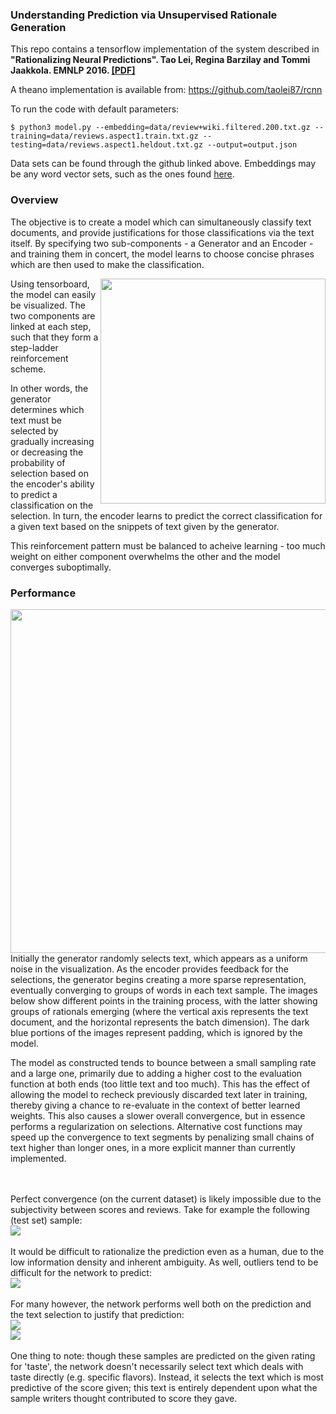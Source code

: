 ### Understanding Prediction via Unsupervised Rationale Generation

This repo contains a tensorflow implementation of the system described in <br>
<b>"Rationalizing Neural Predictions". Tao Lei, Regina Barzilay and Tommi Jaakkola. EMNLP 2016.  [[PDF]](https://people.csail.mit.edu/taolei/papers/emnlp16_rationale.pdf)</b>

A theano implementation is available from: https://github.com/taolei87/rcnn


To run the code with default parameters:
```
$ python3 model.py --embedding=data/review+wiki.filtered.200.txt.gz --training=data/reviews.aspect1.train.txt.gz --testing=data/reviews.aspect1.heldout.txt.gz --output=output.json
```

Data sets can be found through the github linked above. Embeddings may be any word vector sets, such as the ones found [here](http://nlp.stanford.edu/projects/glove/).
<br>

### Overview

The objective is to create a model which can simultaneously classify text documents, and provide justifications for those classifications via the text itself. By specifying two sub-components - a Generator and an Encoder - and training them in concert, the model learns to choose concise phrases which are then used to make the classification. 

<img src="https://cloud.githubusercontent.com/assets/1062829/21734445/665aa81c-d431-11e6-9c6b-e2eb2118c5c5.png" width=360  align="right">
Using tensorboard, the model can easily be visualized. The two components are linked at each step, such that they form a step-ladder reinforcement scheme. 

In other words, the generator determines which text must be selected by gradually increasing or decreasing the probability of selection based on the encoder's ability to predict a classification on the selection. In turn, the encoder learns to predict the correct classification for a given text based on the snippets of text given by the generator. 

This reinforcement pattern must be balanced to acheive learning - too much weight on either component overwhelms the other and the model converges suboptimally. 


### Performance

<img src="https://cloud.githubusercontent.com/assets/1062829/22362597/bb73bf2c-e431-11e6-804c-ccf8c17c3965.png" width=550 align="right">

Initially the generator randomly selects text, which appears as a uniform noise in the visualization. As the encoder provides feedback for the selections, the generator begins creating a more sparse representation, eventually converging to groups of words in each text sample. The images below show different points in the training process, with the latter showing groups of rationals emerging (where the vertical axis represents the text document, and the horizontal represents the batch dimension). The dark blue portions of the images represent padding, which is ignored by the model.

The model as constructed tends to bounce between a small sampling rate and a large one, primarily due to adding a higher cost to the evaluation function at both ends (too little text and too much). This has the effect of allowing the model to recheck previously discarded text later in training, thereby giving a chance to re-evaluate in the context of better learned weights. This also causes a slower overall convergence, but in essence performs a regularization on selections. Alternative cost functions may speed up the convergence to text segments by penalizing small chains of text higher than longer ones, in a more explicit manner than currently implemented.
<br>
<br>

<br>
Perfect convergence (on the current dataset) is likely impossible due to the subjectivity between scores and reviews. Take for example the following (test set) sample:
<br>

<img src="https://cloud.githubusercontent.com/assets/1062829/22362673/72d31a1e-e432-11e6-8d3c-256e35002a8d.png">
<br>
<br>
It would be difficult to rationalize the prediction even as a human, due to the low information density and inherent ambiguity.
As well, outliers tend to be difficult for the network to predict:
<br>
<img src="https://cloud.githubusercontent.com/assets/1062829/22362705/af72517e-e432-11e6-9936-17652821d704.png">
<br>
<br>
For many however, the network performs well both on the prediction and the text selection to justify that prediction:
<br>
<img src="https://cloud.githubusercontent.com/assets/1062829/22362712/b9a12fb2-e432-11e6-8c5e-068bcdf775e8.png">
<br>
<img src="https://cloud.githubusercontent.com/assets/1062829/22362724/c531c0f8-e432-11e6-97cf-3e17a96cf691.png">
<br>
<br>
One thing to note: though these samples are predicted on the given rating for 'taste', the network doesn't necessarily select text which deals with taste directly (e.g. specific flavors). Instead, it selects the text which is most predictive of the score given; this text is entirely dependent upon what the sample writers thought contributed to score they gave.
